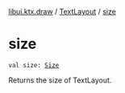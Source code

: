 [libui.ktx.draw](../index.md) / [TextLayout](index.md) / [size](./size.md)

# size

`val size: `[`Size`](../-size/index.md)

Returns the size of TextLayout.

